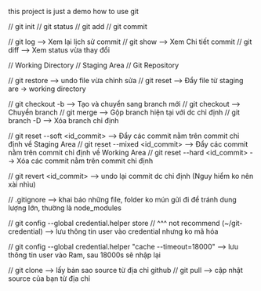 this project is just a demo how to use git

// git init
// git status
// git add
// git commit

// git log  --> Xem lại lịch sử commit
// git show --> Xem Chi tiết commit
// git diff --> Xem status vừa thay đổi

// Working Directory
// Staging Area
// Git Repository

// git restore <file> --> undo file vừa chỉnh sửa
// git reset <file> --> Đẩy file từ staging are -> working directory

// git checkout -b <branch> --> Tạo và chuyển sang branch mới
// git checkout <branch> --> Chuyển branch
// git merge <branch> --> Gộp branch hiện tại với <branch> dc chỉ định
// git branch -D <branch> --> Xóa branch chỉ định

// git reset --soft <id_commit> --> Đẩy các commit nằm trên commit chỉ định về Staging Area
// git reset --mixed <id_commit> --> Đẩy các commit nằm trên commit chỉ định về Working Area
// git reset --hard <id_commit> --> Xóa các commit nằm trên commit chỉ định

// git revert <id_commit> --> undo lại commit dc chỉ định (Nguy hiểm ko nên xài nhìu)

// .gitignore --> khai báo những file, folder ko mún gửi đi để tránh dung lượng lớn, thường là node_modules

// git config --global credential.helper store 
// ^^^ not recommend (~/git-credential) --> lưu thông tin user vào credential nhưng ko mã hóa

// git config --global credential.helper "cache --timeout=18000" --> lưu thông tin user vào Ram, sau 18000s sẽ nhập lại

// git clone <http> --> lấy bản sao source từ địa chỉ github
// git pull --> cập nhật source của bạn từ địa chỉ